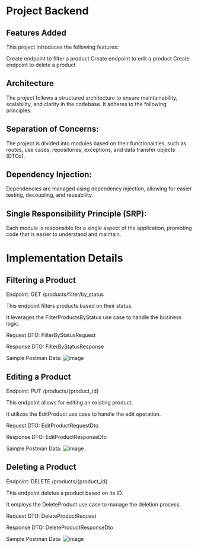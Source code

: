 # Project Backend
## Features Added
This project introduces the following features:

Create endpoint to filter a product
Create endpoint to edit a product
Create endpoint to delete a product

## Architecture
The project follows a structured architecture to ensure maintainability, scalability, and clarity in the codebase. It adheres to the following principles:

## Separation of Concerns: 
The project is divided into modules based on their functionalities, such as routes, use cases, repositories, exceptions, and data transfer objects (DTOs).
## Dependency Injection: 
Dependencies are managed using dependency injection, allowing for easier testing, decoupling, and reusability.
## Single Responsibility Principle (SRP): 
Each module is responsible for a single aspect of the application, promoting code that is easier to understand and maintain.

# Implementation Details
## Filtering a Product
Endpoint: GET /products/filter/by_status

This endpoint filters products based on their status.

It leverages the FilterProductsByStatus use case to handle the business logic.

Request DTO: FilterByStatusRequest

Response DTO: FilterByStatusResponse

Sample Postman Data:
![image](https://github.com/NicoleAsqui/BackendExercise/assets/56647127/fabef8de-686e-4733-b08a-c7a72229b6cf)


## Editing a Product
Endpoint: PUT /products/{product_id}

This endpoint allows for editing an existing product.

It utilizes the EditProduct use case to handle the edit operation.

Request DTO: EditProductRequestDto

Response DTO: EditProductResponseDto

Sample Postman Data:
![image](https://github.com/NicoleAsqui/BackendExercise/assets/56647127/59cc89a4-ed2c-42e5-9c70-57e158461a27)


## Deleting a Product
Endpoint: DELETE /products/{product_id}

This endpoint deletes a product based on its ID.

It employs the DeleteProduct use case to manage the deletion process.

Request DTO: DeleteProductRequest

Response DTO: DeleteProductResponseDto

Sample Postman Data:
![image](https://github.com/NicoleAsqui/BackendExercise/assets/56647127/e586171d-40ee-4f7b-9a4f-8e3db0dbc66a)

